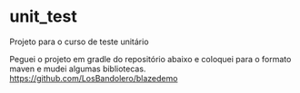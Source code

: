 # unit_test
Projeto para o curso de teste unitário

Peguei o projeto em gradle do repositório abaixo e coloquei para o formato maven e mudei algumas bibliotecas.
https://github.com/LosBandolero/blazedemo
